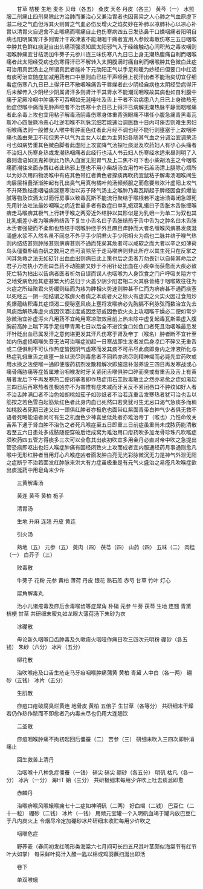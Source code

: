 <!-- { "loadSidebar": true } -->
　　甘草 桔梗 生地 麦冬 贝母（各五） 桑皮 天冬 丹皮（各三） 黄芩（一） 水煎服二剂痛止四剂臭除此方治肺而兼治心又兼治胃者也因膏梁之人心肺之气血原虚下滋二经之气血但泻其火则胃之气血必伤反增火之焰矣妙在补肺以凉肺补心以凉心补胃以清胃火自退舍不止喉痛而喉痛自止也伤寒病四五日发热鼻干口燥咽痛者阳明自病也阳明属胃汗多则胃汁干故津液不能潮咽干痛者宜用人参败毒散伤寒三五日咽喉中肿其色鲜红痰涎自出头痛项强须知属太阳邪气入于经络触动心间积热之毒攻咽则咽喉肿痛宜甘桔汤加牛蒡子元参川连三味伤寒八九日已上身无潮热腹痛自利而咽喉痛者此太阳经受病也伤寒得汗已不解转入太阴腹满时痛自利而咽喉肿其色微白此症可治用真武汤主之所谓真武者能补下元助阳正气以手足和暖为妙经曰但要口中红活有痰可治宜随症加减用药若口中黑则血已枯干声哑目上视汗出者不能治矣切宜仔细看症伤寒八九日已上得汗已不散咽喉痛舌干唇燥者此少阴经自病也太阴经受病得汗后未解传入少阴经少阴属肾汗多则肾汁干其肾水不能潮润咽喉故其病也如自利腹中痛于足厥冷咽中肿痛不可吞咽如无涎唾吐及舌上干者不治病患八九日已上身微热无他症但喉中痛而无肿声哑者不治伤寒十余日已上得汗已病解无潮热脉平静而咽喉痛者此余毒上攻也宜用粘子解毒汤阴毒伤寒身体重背强眼痛不堪任小腹急痛青黑毒瓦斯冲心四肢厥冷恶心吐逆咽喉不利脉沉细若能速治调医数十日内可痊否则难生男妇咽喉痛法则一般惟女人喉中有肿而色红者此月经不调也经不能行则壅塞于上故咽肿痛也盖由荣卫不和但男子以气为主女人以血为主男妇各随其气血之分调治宜调荣汤可也如病势重其色微白脚者此虚阳上攻宜降气汤探吐痰涎及吹药妇人有孕心头痛者不治妇人伤寒身热或发潮热咽痛者此经行也活人书云妇人伤寒经水适来昼则明了入暮则谵语如见鬼神状此乃热入血室无犯胃气及上二焦不可下也小柴胡汤主之今咽喉痛而潮往来面赤唇红者此热邪上壅也不用小柴胡汤宜用竹叶石羔汤清上膈除心烦所以为妙次用四物汤喉中有疮其色带红者黄色者探痰再吹药宜鼠粘子解毒汤咽喉间生肉层层相叠渐渐肿起有孔出臭气用真枸橘叶煎汤频频服之而愈要煎浓汁虚阳上攻气不升降致结患咽嗌痰涎壅寒治以苏子降气汤主之喉肿乃毒瓦斯起于脾经因食煎爆油腻等物及饮酒太过而行房事以致毒瓦斯不能流行聚结于喉根若不速治溃毒闭急即死先用针法吐法最妙咽喉之病近世最多者有数症曰单乳蛾双乳蛾曰子舌胀木舌胀缠喉痹走马喉痹其极气上行转于喉之两旁近外结肿以其形似是为乳蛾一为单二为双也其比乳蛾差小者为喉痹热结舌下复生小舌名曰子舌胀结热于舌中舌为之肿名曰木舌胀木舌者强硬而不柔和也热结于咽喉肿绕于外且麻且痒肿而大者名缠喉风痹暴发痰涎涌盛水浆不入然名虽不同总不外乎手少阴君火手少阳相火为病也二脉并络于喉气热则内结结甚则肿胀甚则痹痹甚则不通而死矣其危者可以咸软之而大者以辛之如薄荷乌头僵蚕朴硝白矾之数用之自可消除至于走马喉痹则非此所疗以其生死只在反掌之间耳急救之法无如砭针出血血出则病已此上策也后之患者万勿畏针以自毙其命后之君子万勿执小方而曰吾药不动脏腑又妙于不用针砭出血在小疾幸而获愈而大疾必致死亡特为拈出以告病者医者祈勿自误而误人也咽喉为人身饮食之门户呼吸关隘方寸之地受病危险其症甚繁大约总归于火盖少阴少阳君相二火其脉皆络于咽喉故往往为火症之所结聚君火势缓则结而为疼为肿相火势速则肿甚不仁而为痹痹甚不通而痰塞以死经云一阴一阳结谓之喉痹火者痰之本痰者火之标火有虚实之火实火因过食煎炒炙爆蕴结积毒其症烦渴二便秘塞风痰上壅将发喉痹必先胸膈不利脉弦而数治宜先去风痰后解热毒虚火或因饮酒过度或因忿怒或因色欲火炎上攻咽喉干燥必二便如常少脉微治宜补虚泻火凡用药不宜纯用寒凉取效目前上热未除中虚复起毒瓦斯乘虚入腹胸前高肿上喘下泻手足指甲青黑七日以后全不进饮食口如鱼口者死且治咽喉最忌发汗针砭出血已属发汗之意何堪更发其汗凡伤寒于肾及帝丁（喉名）肿者断不宜针至如内伤虚损咽喉失音无法可治喉症初起一日寒战即生发者发后身凉口不碎又无重舌或二便俱利不可认作热症皆因阴气虚寒而发其痰不可吊尽此痰即身内之津液所化与热症乳蛾重舌之痰壅一处以流尽则毒愈者不同若亦流尽则精神竭而必毙先宜药吹或用水换之法使喉一通即便服药初剂发散和解次即施温补滋养设三四日再发寒战或心痛骨痛胁痛等症皆属难治咽喉发时牙关紧闭舌喉俱肿口碎而臭或有重舌及舌上有黄屑者发后下午再发寒热二便闭塞者即作热症用石羔败毒散主之然亦易愈之症如渐起三四日后再寒热者虽极凶亦不为害惟有症未减而牙关反不紧闭唇口不肿纹如好人者不治舌肿满口者不治色如胡桃如茄子如砂纸者不治若连重舌发寒热者犹可治也舌以筋按之若色雪白起筋紫红色者此身内血已死然口若臭犹可生尤忌口渴气急痰多而稠如桃胶者死期已速又曰一颈俱红肿者亦极危也面带红紫面青带白神气少者俱无救不语者死略能语者尚可有生之机面色少神喜坐低处者亦难治帝丁（喉也）乃性命攸关舌系下通于肾白肿不治伤之者死凡喉症至五日即重三日前症虽重尚未成脓药能清散若至五六日患处多成脓随便穿破后烂成窝为难治用口疳药吹多加龙骨珍珠凡吹喉症须吹药四五管方得痰多三次可以全愈其出痰初吹宜多用金丹必直对帝中吹之急提出管恐痰即呕出也妇人喉症肿痛有因经闭致火上攻而成者宜内服通经药月事通则愈凡喉中无形红肿者当用灯心凡喉症凶者面发肿白亮无光彩脉微沉无力是神气外泄无阳之症断乎不治若面发红肿脉来洪大有力症虽极重是有元气火盛治之易痊凡吹喉症欲出痰涎药中用皂角末少许

　　三黄解毒汤

　　黄连 黄芩 黄柏 栀子

　　清胃汤

　　生地 升麻 连翘 丹皮 黄连

　　引火汤

　　熟地（五） 元参（五） 萸肉（四） 茯苓（四） 山药（四） 五味（二） 肉桂（一） 白芥子（三）

　　败毒散

　　牛蒡子 花粉 元参 黄柏 薄荷 丹皮 银花 熟石羔 赤芍 甘草 竹叶 灯心

　　犀角解毒丸

　　治小儿诸疮毒及痧后余毒喉齿等症犀角 朴硝 元参 牛蒡 茯苓 生地 连翘 青黛 桔梗 甘草 共研细末蜜丸如龙眼大薄荷汤下朱砂为衣

　　冰硼散

　　毋论新久咽喉口齿肿毒及久嗽痰火咽哑作痛日吹三四次元明粉 硼砂（各五钱） 朱砂（六分） 冰片（五分）

　　柳花散

　　治吹喉疮及口舌生疮走马牙疳咽喉肿痛蒲黄 黄柏 青黛 人中白（各一两） 硼砂（五钱） 冰片（五分）

　　生肌散

　　痧痘口疮破腐臭烂黄连 地骨皮 黄柏 五倍子 生甘草（各等分） 共研细末干燥若仍作热作脓而不即愈者乃内毒未尽也仍用大连翘饮

　　二圣散

　　痧痘咽喉肿痛不拘初起回后僵蚕（二） 苦参（三） 研细末吹入三四次即肿消痛止

　　回生救苦上清丹

　　治咽喉十八种急症僵蚕（一钱） 硝尖 硝尖 硼砂（各五分） 明矾 枯凡（各一分） 冰片（一分） 海HT 蛸（三分） 共研极细末每用少许吹上吐去痰涎即愈

　　赤麟丹

　　治喉痹喉风喉蛾喉痈七十二症如神明矾（二两） 好血竭（二钱） 巴豆仁（二十一粒） 硼砂（二钱） 冰片（一钱） 用倾元宝罐一个入明矾血竭于罐内放巴豆仁于凡内炭火上 令烟尽冷定加硼砂冰片研细末收贮每用少许吹之

　　咽喉危症

　　野荞麦（春间初发红嘴形类海棠六七月间可长四五尺其叶茎颇似海棠节有红节叶大如掌） 每采鲜叶捣汁入醋一匙以棉或鸡羽蘸扫涎出即活

　　卷下

　　单双喉蛾

